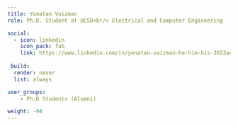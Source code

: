 ```yaml
---
title: Yonatan Vaizman
role: Ph.D. Student at UCSD<br/> Electrical and Computer Engineering

social:
  - icon: linkedin
    icon_pack: fab
    link: https://www.linkedin.com/in/yonatan-vaizman-he-him-his-3653a4110/
    
_build:
  render: never
  list: always

user_groups:
    - Ph.D Students (Alumni)

weight: -94
---
```

